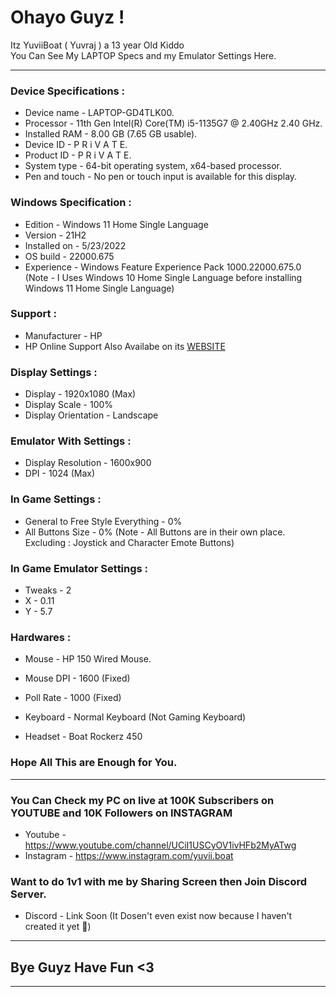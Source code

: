 # Ohayo Guyz !

Itz YuviiBoat ( Yuvraj ) a 13 year Old Kiddo\
You Can See My LAPTOP Specs and my Emulator Settings Here.

---

### Device Specifications :

- Device name	- LAPTOP-GD4TLK00.
- Processor -	11th Gen Intel(R) Core(TM) i5-1135G7 @ 2.40GHz   2.40 GHz.
- Installed RAM	- 8.00 GB (7.65 GB usable).
- Device ID	- P R i V A T E.
- Product ID	- P R i V A T E.
- System type	- 64-bit operating system, x64-based processor.
- Pen and touch	- No pen or touch input is available for this display.

### Windows Specification :

- Edition	- Windows 11 Home Single Language
- Version	- 21H2
- Installed on	- ‎5/‎23/‎2022
- OS build	- 22000.675
- Experience	- Windows Feature Experience Pack 1000.22000.675.0
(Note - I Uses Windows 10 Home Single Language before installing Windows 11 Home Single Language)

### Support :

- Manufacturer -	HP
- HP Online Support Also Availabe on its [WEBSITE](https://support.hp.com/in-en)

### Display Settings :

- Display - 1920x1080 (Max)
- Display Scale - 100%
- Display Orientation - Landscape

### Emulator With Settings :

- Display Resolution - 1600x900
- DPI - 1024 (Max)

### In Game Settings :

- General to Free Style Everything - 0%
- All Buttons Size - 0%
(Note - All Buttons are in their own place. Excluding : Joystick and Character Emote Buttons)

### In Game Emulator Settings :

- Tweaks - 2
- X - 0.11
- Y - 5.7

### Hardwares :

- Mouse - HP 150 Wired Mouse.
- Mouse DPI - 1600 (Fixed)
- Poll Rate - 1000 (Fixed)

- Keyboard - Normal Keyboard (Not Gaming Keyboard)

- Headset - Boat Rockerz 450

### Hope All This are Enough for You.

---

### You Can Check my PC on live at 100K Subscribers on YOUTUBE and 10K Followers on INSTAGRAM

- Youtube - https://www.youtube.com/channel/UCiI1USCyOV1ivHFb2MyATwg
- Instagram - https://www.instagram.com/yuvii.boat

### Want to do 1v1 with me by Sharing Screen then Join Discord Server.

- Discord - Link Soon (It Dosen't even exist now because I haven't created it yet 🤣)

---

## Bye Guyz Have Fun <3

---
